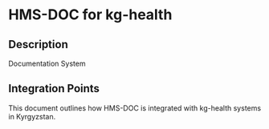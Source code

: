 # HMS-DOC for kg-health

## Description

Documentation System

## Integration Points

This document outlines how HMS-DOC is integrated with kg-health systems in Kyrgyzstan.
